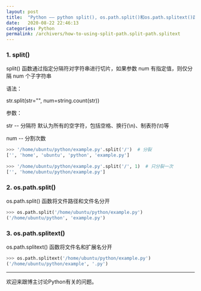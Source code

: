 ```yaml
---
layout: post
title:  "Python —— python split(), os.path.split()和os.path.splitext()函数"
date:   2020-08-22 22:46:13
categories: Python
permalink: /archivers/how-to-using-split-path.split-path.splitext
---
```


### 1. split()

split() 函数通过指定分隔符对字符串进行切片，如果参数 num 有指定值，则仅分隔 num 个子字符串

语法：

str.split(str="", num=string.count(str))

参数：

str -- 分隔符 默认为所有的空字符，包括空格、换行(\n)、制表符(\t)等

num -- 分割次数

```python
>>> '/home/ubuntu/python/example.py'.split('/')  # 分裂
['', 'home', 'ubuntu', 'python', 'example.py']
 
>>> '/home/ubuntu/python/example.py'.split('/', 1)  # 只分裂一次
['', 'home/ubuntu/python/example.py']
```

### 2. os.path.split()

os.path.split() 函数将文件路径和文件名分开

```python
>>> os.path.split('/home/ubuntu/python/example.py')
('/home/ubuntu/python', 'example.py')
```

### 3. os.path.splitext()

os.path.splitext() 函数将文件名和扩展名分开

```python
>>> os.path.splitext('/home/ubuntu/python/example.py')
('/home/ubuntu/python/example', '.py')
```




*****

欢迎来跟博主讨论Python有关的问题。